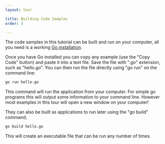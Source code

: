```yaml
---
layout: tour

title: Building Code Samples
order: 3

---
```


The code samples in this tutorial can be built and run on your computer,
all you need is a working [Go installation](https://golang.org/doc/install#install).

Once you have Go installed you can copy any example
(use the "Copy Code" button) and paste it into a text file.
Save the file with ".go" extension, such as "hello.go".
You can then run the file directly using "go run" on the command line:

```bash
go run hello.go
```

This command will run the application from your computer. For simple go
programs this will output some information to your command line. However
most examples in this tour will open a new window on your computer!

They can also be built as applications to run later using the
"go build" command;

```bash
go build hello.go
```

This will create an executable file that can be run any number of times. 
 


